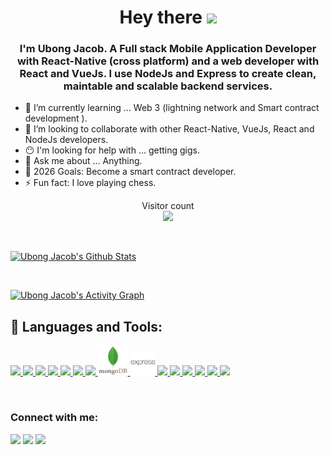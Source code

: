 <h1 align="center">Hey there <img src="https://raw.githubusercontent.com/MartinHeinz/MartinHeinz/master/wave.gif" width="30px"></h1>

<h3 align="center">I'm Ubong Jacob. A Full stack Mobile Application Developer with React-Native (cross platform) and a web developer with React and VueJs. I use NodeJs and Express to create clean, maintable and scalable backend services.</h3>


- 🌱 I’m currently learning ... Web 3 (lightning network and Smart contract development ).
- 👯 I’m looking to collaborate with other React-Native, VueJs, React and NodeJs developers.
- 😶 I'm looking for help with ... getting gigs.
- 💬 Ask me about ... Anything.
- 🥅 2026 Goals: Become a smart contract developer.
- ⚡ Fun fact: I love playing chess.

<p align="center"> 
  Visitor count<br>
  <img src="https://profile-counter.glitch.me/UbongJacob/count.svg" />
</p>

 <br/>
 
   <a href="https://github.com/UbongJacob/github-readme-stats"><img alt="Ubong Jacob's Github Stats" src="https://github-readme-stats.vercel.app/api?username=UbongJacob&show_icons=true&count_private=true&theme=react&hide_border=true&bg_color=0D1117&include_all_commits=true" /></a>
    
<br/>

<a href="https://github.com/UbongJacob/github-readme-activity-graph"><img alt="Ubong Jacob's Activity Graph" src="https://activity-graph.herokuapp.com/graph?username=UbongJacob&bg_color=0D1117&color=5BCDEC&line=5BCDEC&point=FFFFFF&hide_border=true" /></a>

## 🚀 Languages and Tools:

<p align="left"> 
    <a href="https://developer.mozilla.org/en-US/docs/Web/JavaScript" target="_blank"> <img src="https://img.icons8.com/color/48/000000/javascript.png"/> </a> 
<!--     <a href="https://www.python.org" target="_blank"> <img src="https://img.icons8.com/color/48/000000/python.png"/> </a>  -->
    <a href="https://www.typescriptlang.org/" target="_blank"> <img src="https://img.icons8.com/color/48/000000/typescript.png"/> </a>
<!--     <a href="https://www.java.com" target="_blank"> <img src="https://img.icons8.com/color/48/000000/java-coffee-cup-logo.png"/> </a> -->
    <a href="https://www.w3.org/html/" target="_blank"> <img src="https://img.icons8.com/color/48/000000/html-5.png"/> </a> 
    <a href="https://www.w3schools.com/css/" target="_blank"> <img src="https://img.icons8.com/color/48/000000/css3.png"/> </a>
<!--     <a href="https://www.php.net/" target="_blank"> <img src="https://img.icons8.com/officel/48/000000/php-logo.png"/> </a>  -->
<!--     <a href="https://kotlinlang.org/" target="_blank"> <img src="https://img.icons8.com/color/48/000000/kotlin.png"/> </a>  -->
<!--     <a href="https://angular.io/" target="_blank"> <img src="https://img.icons8.com/color/48/000000/angularjs.png"/> </a>  -->
<!--     <a href="https://flask.palletsprojects.com/" target="_blank"> <img src="https://img.icons8.com/ios/48/000000/flask.png"/> </a>  -->
    <a href="https://reactnative.dev/" target="_blank"> <img src="https://img.icons8.com/color/48/000000/react-native.png"/> </a>
<!--     <a href="https://www.djangoproject.com/" target="_blank"> <img src="https://img.icons8.com/color/48/000000/django.png"/> </a> -->
    <a href="https://www.mysql.com/" target="_blank"> <img src="https://img.icons8.com/fluent/50/000000/mysql-logo.png"/> </a>
    <a href="https://nodejs.org" target="_blank"> <img src="https://img.icons8.com/color/48/000000/nodejs.png"/> </a> 
    <a href="https://www.mongodb.com/" target="_blank"> <img src="https://raw.githubusercontent.com/devicons/devicon/master/icons/mongodb/mongodb-original-wordmark.svg" alt="mongodb" width="48" height="48"/> </a> 
    <a href="https://expressjs.com" target="_blank"> <img src="https://raw.githubusercontent.com/devicons/devicon/master/icons/express/express-original-wordmark.svg" alt="express" width="40" height="40"/> </a>
   <a href="https://redux.js.org" target="_blank"> <img src="https://img.icons8.com/color/48/000000/redux.png"/> </a>
<!--    <a href="https://spring.io/projects/spring-boot" target="_blank"> <img src="https://img.icons8.com/color/48/000000/spring-logo.png"/> </a>  -->
   <a href="https://firebase.google.com/" target="_blank"> <img src="https://img.icons8.com/color/48/000000/firebase.png"/> </a>
   <a href="https://aws.amazon.com/amplify/" target="_blank"> <img src="https://img.icons8.com/color/48/000000/amazon-web-services.png"/> </a>
   <a href="https://git-scm.com/" target="_blank"> <img src="https://img.icons8.com/color/48/000000/git.png"/> </a> 
   <a href="https://developer.android.com/studio" target="_blank"> <img src="https://img.icons8.com/color/48/000000/android-studio--v2.png"/> </a> 
   <a href="https://code.visualstudio.com/" target="_blank"> <img src="https://img.icons8.com/color/48/000000/visual-studio-code-2019.png"/> </a>
<!--    <a href="https://wordpress.com/" target="_blank"> <img src="https://img.icons8.com/fluency/48/000000/wordpress.png"/> </a>     -->
</p>

<br/>

### Connect with me:

<a href = "https://www.linkedin.com/in/ubonggjacob"><img src="https://img.icons8.com/fluent/48/000000/linkedin.png"/></a>
<a href = "https://twitter.com/UbonggJacob"><img src="https://img.icons8.com/fluent/48/000000/twitter.png"/></a>
<a href = "https://www.instagram.com/ubonggjacob"><img src="https://img.icons8.com/fluent/48/000000/instagram-new.png"/></a>
